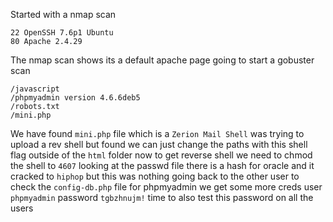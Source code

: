 Started with a nmap scan
```
22 OpenSSH 7.6p1 Ubuntu
80 Apache 2.4.29
```
The nmap scan shows its a default apache page going to start a gobuster scan
```
/javascript
/phpmyadmin version 4.6.6deb5
/robots.txt
/mini.php
```
We have found `mini.php` file which is a `Zerion Mail Shell` was trying to upload a rev shell but found we can just change the paths with this shell flag outside of the `html` folder now to get reverse shell we need to chmod the shell to `4607` looking at the passwd file there is a hash for oracle and it cracked to `hiphop` but this was nothing going back to the other user to check the `config-db.php` file for phpmyadmin we get some more creds user `phpmyadmin` password `tgbzhnujm!` time to also test this password on all the users 